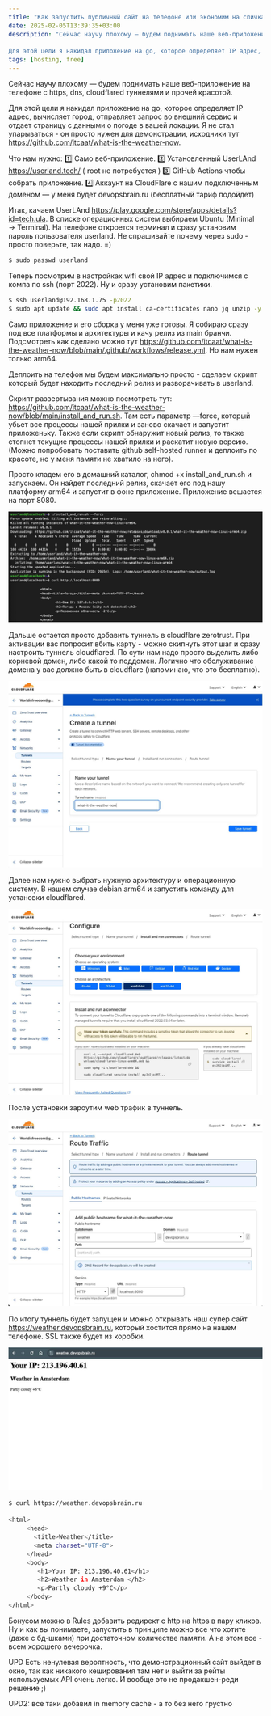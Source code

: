 ```yaml
---
title: "Как запустить публичный сайт на телефоне или экономим на спичках"
date: 2025-02-05T13:39:35+03:00
description: "Сейчас научу плохому — будем поднимать наше веб-приложение на телефоне с https, dns, cloudflared туннелями и прочей красотой. 

Для этой цели я накидал приложение на go, которое определяет IP адрес, вычисляет город, отправляет запрос во внешний сервис и отдает страницу с данными о погоде в вашей локации. Я не стал упарываться - он просто нужен для демонстрации, исходники тут https://github.com/itcaat/what-is-the-weather-now."
tags: [hosting, free]
---
```


Сейчас научу плохому — будем поднимать наше веб-приложение на телефоне с https, dns, cloudflared туннелями и прочей красотой. 

Для этой цели я накидал приложение на go, которое определяет IP адрес, вычисляет город, отправляет запрос во внешний сервис и отдает страницу с данными о погоде в вашей локации. Я не стал упарываться - он просто нужен для демонстрации, исходники тут https://github.com/itcaat/what-is-the-weather-now. 

Что нам нужно:
1️⃣ Само веб-приложение.
2️⃣ Установленный UserLAnd https://userland.tech/ ( root не потребуется )
3️⃣ GitHub Actions чтобы собрать приложение.
4️⃣ Аккаунт на CloudFlare с нашим подключенным доменом — у меня будет devopsbrain.ru (бесплатный тариф подойдет)

Итак, качаем UserLAnd https://play.google.com/store/apps/details?id=tech.ula. В списке операционных систем выбираем Ubuntu (Minimal → Terminal). На телефоне откроется терминал и сразу установим пароль пользователя userland. Не спрашивайте почему через sudo - просто поверьте, так надо. =)

```bash
$ sudo passwd userland
```

Теперь посмотрим в настройках wifi свой IP адрес и подключимся с компа по ssh (порт 2022). Ну и сразу установим пакетики.

```bash
$ ssh userland@192.168.1.75 -p2022
$ sudo apt update && sudo apt install ca-certificates nano jq unzip -y
```

Само приложение и его сборка у меня уже готовы. Я собираю сразу под все платформы и архитектуры и качу релиз из main бранчи. Подсмотреть как сделано можно тут https://github.com/itcaat/what-is-the-weather-now/blob/main/.github/workflows/release.yml. Но  нам нужен только arm64. 

Деплоить на телефон мы будем максимально просто - сделаем скрипт который будет находить последний релиз и разворачивать в userland. 

Скрипт развертывания можно посмотреть тут: https://github.com/itcaat/what-is-the-weather-now/blob/main/install_and_run.sh. Там есть параметр —force, который убьет все процессы нашей прилки и заново скачает и запустит приложеньку. Также если скрипт обнаружит новый релиз, то также стопнет текущие процессы нашей прилки и раскатит новую версию. (Можно попробовать поставить github self-hosted runner и деплоить по красоте, но у меня памяти не хватило на него).

Просто кладем его в домашний каталог, chmod +x install_and_run.sh и запускаем. Он найдет последний релиз, скачает его под нашу платформу arm64 и запустит в фоне приложение. Приложение вешается на порт 8080. 

![Image alt](images/shell-example.jpg)

Дальше остается просто добавить туннель в cloudflare zerotrust. При активации вас попросит вбить карту - можно скипнуть этот шаг и сразу настроить туннель cloudflared. По сути нам надо просто выделить либо корневой домен, либо какой то поддомен. Логично что обслуживание домена у вас должно быть в cloudflare (напоминаю, что это бесплатно).

![Image alt](images/cf1.jpg)

Далее нам нужно выбрать нужную архитектуру и операционную систему. В нашем случае debian arm64 и запустить команду для установки cloudflared. 

![Image alt](images/cf2.jpg)

После установки зароутим web трафик в туннель. 

![Image alt](images/cf3.jpg)

По итогу туннель будет запущен и можно открывать наш супер сайт https://weather.devopsbrain.ru, который хостится прямо на нашем телефоне. SSL также будет из коробки. 

![Image alt](images/site.jpg)

```bash
$ curl https://weather.devopsbrain.ru

<html>
     <head>
       <title>Weather</title>
       <meta charset="UTF-8">
     </head>
     <body>
        <h1>Your IP: 213.196.40.61</h1>
        <h2>Weather in Amsterdam </h2>
        <p>Partly cloudy +9°C</p>
     </body>
</html>
```

Бонусом можно в Rules добавить редирект с http на https в пару кликов. Ну и как вы понимаете, запустить в принципе можно все что хотите (даже с бд-шками) при достаточном количестве памяти. А на этом все - всем хорошего вечерочка.

UPD Есть ненулевая вероятность, что демонстрационный сайт выйдет в окно, так как никакого кеширования там нет и выйти за рейты используемых API очень легко. И вообще это не продакшен-реди решение ;)

UPD2: все таки добавил in memory cache - а то без него грустно

